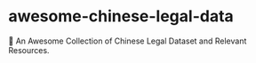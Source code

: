 # awesome-chinese-legal-data
📝 An Awesome Collection of Chinese Legal Dataset and Relevant Resources.
